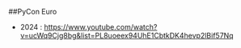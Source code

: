 ##PyCon Euro
* 2024 : https://www.youtube.com/watch?v=ucWq9Cjg8bg&list=PL8uoeex94UhE1CbtkDK4hevp2lBif57Nq
